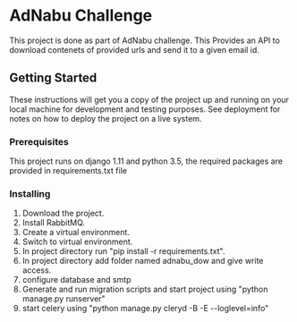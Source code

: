 # AdNabu Challenge

This project is done as part of AdNabu challenge. This Provides an API to download
contenets of provided urls and send it to a given email id.

## Getting Started

These instructions will get you a copy of the project up and running on your local machine for development and testing purposes. See deployment for notes on how to deploy the project on a live system.

### Prerequisites

This project runs on django 1.11 and python 3.5, the required packages are provided in
requirements.txt file

### Installing

1) Download the project.
2) Install RabbitMQ.
3) Create a virtual environment.
4) Switch to virtual environment.
5) In project directory run "pip install -r requirements.txt".
6) In project directory add folder named adnabu_dow and give write access.
7) configure database and smtp
8) Generate and run migration scripts and start project using "python manage.py runserver"
9) start celery using "python manage.py cleryd -B -E --loglevel=info"